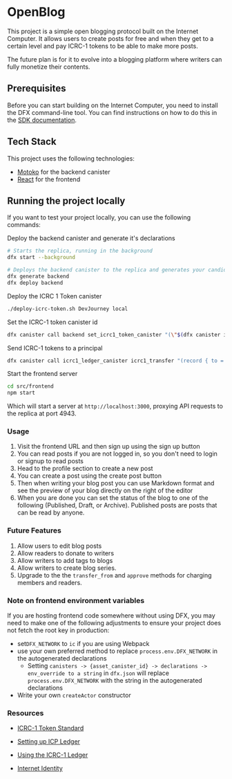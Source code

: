 # OpenBlog

This project is a simple open blogging protocol built on the Internet Computer. It allows users to create posts for free and when they get to a certain level and pay ICRC-1 tokens to be able to make more posts.

The future plan is for it to evolve into a blogging platform where writers can fully monetize their contents.

## Prerequisites

Before you can start building on the Internet Computer, you need to install the DFX command-line tool. You can find instructions on how to do this in the [SDK documentation](https://sdk.dfinity.org/docs/quickstart/quickstart-intro.html).

## Tech Stack

This project uses the following technologies:

- [Motoko](https://sdk.dfinity.org/docs/language-guide/motoko.html) for the backend canister
- [React](https://reactjs.org/) for the frontend

## Running the project locally

If you want to test your project locally, you can use the following commands:

Deploy the backend canister and generate it's declarations

```bash
# Starts the replica, running in the background
dfx start --background

# Deploys the backend canister to the replica and generates your candid interface
dfx generate backend
dfx deploy backend
```

Deploy the ICRC 1 Token canister

```bash
./deploy-icrc-token.sh DevJourney local
```

Set the ICRC-1 token canister id

```bash
dfx canister call backend set_icrc1_token_canister "(\"$(dfx canister id icrc1_ledger_canister)\")"
```

Send ICRC-1 tokens to a principal

```bash
dfx canister call icrc1_ledger_canister icrc1_transfer "(record { to = record { owner = principal \"PRINCIPAL_HERE\";};  amount = 10000000000;})"
```

Start the frontend server

```bash
cd src/frontend
npm start
```

Which will start a server at `http://localhost:3000`, proxying API requests to the replica at port 4943.

### Usage

1. Visit the frontend URL and then sign up using the sign up button
2. You can read posts if you are not logged in, so you don't need to login or signup to read posts
3. Head to the profile section to create a new post
4. You can create a post using the create post button
5. Then when writing your blog post you can use Markdown format and see the preview of your blog directly on the right of the editor
6. When you are done you can set the status of the blog to one of the following (Published, Draft, or Archive). Published posts are posts that can be read by anyone.

### Future Features

1. Allow users to edit blog posts
2. Allow readers to donate to writers
3. Allow writers to add tags to blogs
4. Allow writers to create blog series.
5. Upgrade to the the `transfer_from` and `approve` methods for charging members and readers.

### Note on frontend environment variables

If you are hosting frontend code somewhere without using DFX, you may need to make one of the following adjustments to ensure your project does not fetch the root key in production:

- set`DFX_NETWORK` to `ic` if you are using Webpack
- use your own preferred method to replace `process.env.DFX_NETWORK` in the autogenerated declarations
  - Setting `canisters -> {asset_canister_id} -> declarations -> env_override to a string` in `dfx.json` will replace `process.env.DFX_NETWORK` with the string in the autogenerated declarations
- Write your own `createActor` constructor

### Resources

- [ICRC-1 Token Standard](https://internetcomputer.org/docs/current/references/icrc1-standard)

- [Setting up ICP Ledger](https://internetcomputer.org/docs/current/developer-docs/defi/icp-tokens/ledger-local-setup)

- [Using the ICRC-1 Ledger](https://internetcomputer.org/docs/current/developer-docs/defi/icrc-1/using-icrc1-ledger)

- [Internet Identity](https://internetcomputer.org/docs/current/references/ii-spec)
